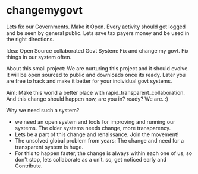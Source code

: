 changemygovt
============

Lets fix our Governments. Make it Open. Every activity should get logged and be seen by general public.
Lets save tax payers money and be used in the right directions.

Idea: Open Source collaborated Govt System: Fix and change my govt. 
Fix things in our system often. 

About this small project:
We are nurturing this project and it should evolve.
It will be open sourced to public and downloads once its ready. 
Later you are free to hack and make it better for your individual govt systems. 

Aim: Make this world a better place with rapid_transparent_collaboration.
And this change should happen now, are you in? ready? We are. :)

Why we need such a system? 

- we need an open system and tools for improving and running our systems. The older systems needs change, more transparency.
- Lets be a part of this change and renaissance. Join the movement! 
- The unsolved global problem from years: The change and need for a transparent system is huge. 
- For this to happen faster, the change is always within each one of us, so don't stop, lets collaborate as a unit. 
so, get noticed early and Contribute. 
